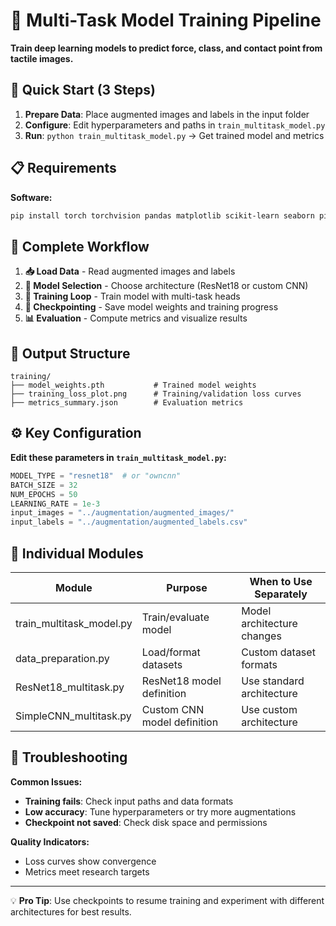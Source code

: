# 🧠 Multi-Task Model Training Pipeline

**Train deep learning models to predict force, class, and contact point from tactile images.**

## 🚀 Quick Start (3 Steps)

1. **Prepare Data**: Place augmented images and labels in the input folder
2. **Configure**: Edit hyperparameters and paths in `train_multitask_model.py`
3. **Run**: `python train_multitask_model.py` → Get trained model and metrics

## 📋 Requirements

**Software:**
```bash
pip install torch torchvision pandas matplotlib scikit-learn seaborn pillow
```

## 🔄 Complete Workflow

1. **📥 Load Data** - Read augmented images and labels
2. **🧠 Model Selection** - Choose architecture (ResNet18 or custom CNN)
3. **🎯 Training Loop** - Train model with multi-task heads
4. **💾 Checkpointing** - Save model weights and training progress
5. **📊 Evaluation** - Compute metrics and visualize results

## 📁 Output Structure

```
training/
├── model_weights.pth           # Trained model weights
├── training_loss_plot.png      # Training/validation loss curves
├── metrics_summary.json        # Evaluation metrics
```

## ⚙️ Key Configuration

**Edit these parameters in `train_multitask_model.py`:**

```python
MODEL_TYPE = "resnet18"  # or "owncnn"
BATCH_SIZE = 32
NUM_EPOCHS = 50
LEARNING_RATE = 1e-3
input_images = "../augmentation/augmented_images/"
input_labels = "../augmentation/augmented_labels.csv"
```

## 🔧 Individual Modules

| Module                | Purpose                        | When to Use Separately           |
|-----------------------|--------------------------------|----------------------------------|
| train_multitask_model.py | Train/evaluate model         | Model architecture changes       |
| data_preparation.py      | Load/format datasets         | Custom dataset formats           |
| ResNet18_multitask.py    | ResNet18 model definition    | Use standard architecture        |
| SimpleCNN_multitask.py   | Custom CNN model definition  | Use custom architecture          |

## 🔧 Troubleshooting

**Common Issues:**
- **Training fails**: Check input paths and data formats
- **Low accuracy**: Tune hyperparameters or try more augmentations
- **Checkpoint not saved**: Check disk space and permissions

**Quality Indicators:**
- Loss curves show convergence
- Metrics meet research targets

---

💡 **Pro Tip**: Use checkpoints to resume training and experiment with different architectures for best results.
